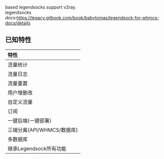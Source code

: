 based legendsocks support v2ray.  
legendsocks docs:https://legacy.gitbook.com/book/babytomas/legendsock-for-whmcs-docs/details


## 已知特性 
|特性|
|:-|
|流量统计|
|流量日志|
|流量重置|
|用户增删改|
|自定义流量|
|订阅|
|一键后端(一键部署)|
|三端分离(API/WHMCS/数据库)|
|多数据库|
|继承Legendsock所有功能|
